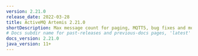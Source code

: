 ```yaml
---
version: 2.21.0
release_date: 2022-03-28
title: ActiveMQ Artemis 2.21.0
shortDescription: Max message count for paging, MQTT5, bug fixes and more!
# Docs subdir name for past-releases and previous-docs pages, 'latest' is always used on the main download page.
docs_version: 2.21.0
java_version: 11+
---
```

